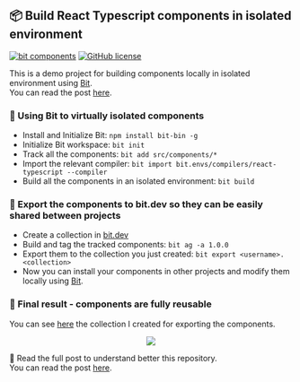 ## 📦 Build React Typescript components in isolated environment
[![bit components](https://img.shields.io/badge/dynamic/json.svg?color=6e3991&label=bit%20components&query=payload.totalComponents&url=https%3A%2F%2Fapi.bit.dev%2Fscope%2Fjoshk%2Fbuild-react-typescript-components-in-isolation)](https://bit.dev/joshk/build-react-typescript-components-in-isolation)
[![GitHub license](https://img.shields.io/badge/license-MIT-blue.svg)](https://github.com/JoshK2/build-react-typescript-components-in-isolation/blob/master/LICENSE)

This is a demo project for building components locally in isolated environment using [Bit](https://github.com/teambit/bit).  
You can read the post [here]().  

### 👾 Using Bit to virtually isolated components

- Install and Initialize Bit: `npm install bit-bin -g`
- Initialize Bit workspace: `bit init`
- Track all the components: `bit add src/components/*`
- Import the relevant compiler: `bit import bit.envs/compilers/react-typescript --compiler`
- Build all the components in an isolated environment: `bit build` 

### 🚀 Export the components to bit.dev so they can be easily shared between projects

- Create a collection in [bit.dev](https://bit.dev/~create-collection)
- Build and tag the tracked components: `bit ag -a 1.0.0`
- Export them to the collection you just created: `bit export <username>.<collection>`
- Now you can install your components in other projects and modify them locally using [Bit](https://github.com/teambit/bit). 

### 🍾 Final result - components are fully reusable

You can see [here](https://bit.dev/joshk/build-react-typescript-components-in-isolation) the collection I created for exporting the components.

<p align="center">
  <a href="https://bit.dev/joshk/build-react-typescript-components-in-isolation"><img src="https://i.imagesup.co/images2/e8b390a2dd284c3bed26c8374cff190f7a931b04.png"></a>
</p>

📖 Read the full post to understand better this repository.  
You can read the post [here]().  

